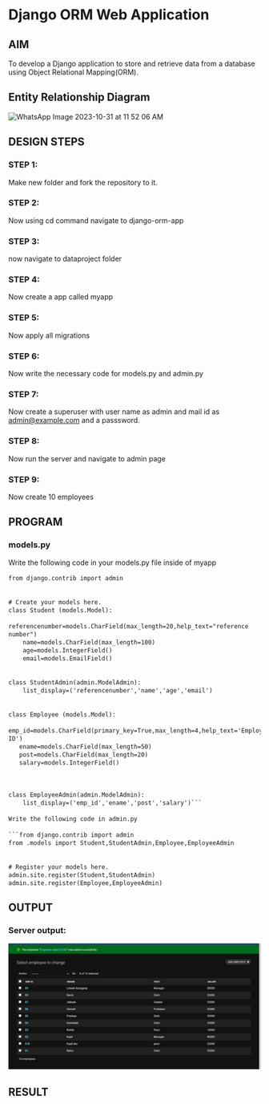 # Django ORM Web Application

## AIM
To develop a Django application to store and retrieve data from a database using Object Relational Mapping(ORM).

## Entity Relationship Diagram

![WhatsApp Image 2023-10-31 at 11 52 06 AM](https://github.com/arbasil05/django-orm-app/assets/144218037/fb9f589a-fc5b-44f0-a773-49d0eb036a67)


## DESIGN STEPS

### STEP 1:

Make new folder and fork the repository to it.

### STEP 2:

Now using cd command navigate to django-orm-app

### STEP 3:

now navigate to dataproject folder

### STEP 4:

Now create a app called myapp

### STEP 5:

Now apply all migrations

### STEP 6:

Now write the necessary code for models.py and admin.py

### STEP 7:

Now create a superuser with user name as admin and mail id as admin@example.com and a passsword.

### STEP 8:

Now run the server and navigate to admin page

### STEP 9:

Now  create 10 employees 



## PROGRAM
### models.py

Write the following code in your models.py file inside of myapp
```from django.db import models
from django.contrib import admin


# Create your models here.
class Student (models.Model):
    referencenumber=models.CharField(max_length=20,help_text="reference number")
    name=models.CharField(max_length=100)
    age=models.IntegerField()
    email=models.EmailField()


class StudentAdmin(admin.ModelAdmin):
    list_display=('referencenumber','name','age','email')


class Employee (models.Model):
   emp_id=models.CharField(primary_key=True,max_length=4,help_text='Employee ID')
   ename=models.CharField(max_length=50)
   post=models.CharField(max_length=20)
   salary=models.IntegerField()
   


class EmployeeAdmin(admin.ModelAdmin):
    list_display=('emp_id','ename','post','salary')```

Write the following code in admin.py

```from django.contrib import admin
from .models import Student,StudentAdmin,Employee,EmployeeAdmin


# Register your models here.
admin.site.register(Student,StudentAdmin)
admin.site.register(Employee,EmployeeAdmin)
```

## OUTPUT
### Server output: 
![serveroutput](./server_output.png)




## RESULT
